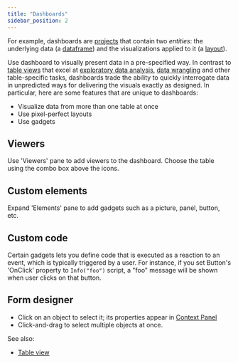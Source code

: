 ```yaml
---
title: "Dashboards"
sidebar_position: 2
---
```


For example, dashboards are [projects](project.md) that contain two _entities_:
the underlying data (a [dataframe](../table.md)) and the visualizations applied
to it (a [layout](../../../visualize/view-layout.md)). 


Use dashboard to visually present data in a pre-specified way. In contrast to
[table views](../../navigation/views/table-view.md) that excel at
[exploratory data analysis](../../solutions/domains/use-cases/eda.md),
[data wrangling](../../../transform/transform.md) and other table-specific tasks, dashboards trade the ability to quickly
interrogate data in unpredicted ways for delivering the visuals exactly as designed. In particular, here are some
features that are unique to dashboards:

* Visualize data from more than one table at once
* Use pixel-perfect layouts
* Use gadgets

## Viewers

Use 'Viewers' pane to add viewers to the dashboard. Choose the table using the combo box above the icons.

## Custom elements

Expand 'Elements' pane to add gadgets such as a picture, panel, button, etc.

## Custom code

Certain gadgets lets you define code that is executed as a reaction to an event, which is typically triggered by a user.
For instance, if you set Button's 'OnClick' property to `Info("foo")` script, a "foo" message will be shown when user
clicks on that button.

## Form designer

* Click on an object to select it; its properties appear in [Context Panel](../../navigation/panels/panels.md#context-panel)
* Click-and-drag to select multiple objects at once.

See also:

* [Table view](../../navigation/views/table-view.md)
